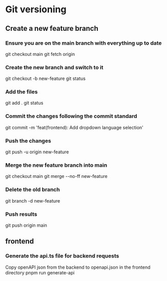 # Git versioning
## Create a new feature branch
### Ensure you are on the main branch with everything up to date
git checkout main
git fetch origin
### Create the new branch and switch to it
git checkout -b new-feature
git status
### Add the files
git add .
git status
### Commit the changes following the commit standard
git commit -m 'feat(frontend): Add dropdown language selection'
### Push the changes
git push -u origin new-feature
### Merge the new feature branch into main
git checkout main
git merge --no-ff new-feature
### Delete the old branch
git branch -d new-feature
### Push results
git push origin main

## frontend
### Generate the api.ts file for backend requests
Copy openAPI json from the backend to openapi.json in the frontend directory
pnpm run generate-api
